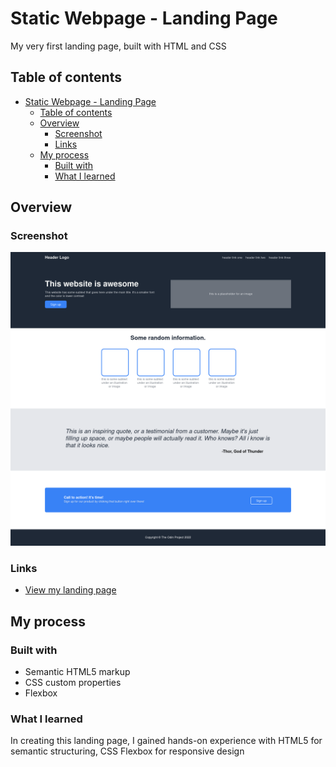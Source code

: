 # Static Webpage - Landing Page

My very first landing page, built with HTML and CSS

## Table of contents

- [Static Webpage - Landing Page](#static-webpage---landing-page)
	- [Table of contents](#table-of-contents)
	- [Overview](#overview)
		- [Screenshot](#screenshot)
		- [Links](#links)
	- [My process](#my-process)
		- [Built with](#built-with)
		- [What I learned](#what-i-learned)

## Overview

### Screenshot

![Landing Page Screenshot](<docs/images/Screenshot 2023-12-14 at 16-05-26 Landing Page.png>)

### Links

- [View my landing page](https://denis-pianelli.github.io/static-webpages-landing-page/)

## My process

### Built with

- Semantic HTML5 markup
- CSS custom properties
- Flexbox

### What I learned

In creating this landing page, I gained hands-on experience with HTML5 for semantic structuring, CSS Flexbox for responsive design

